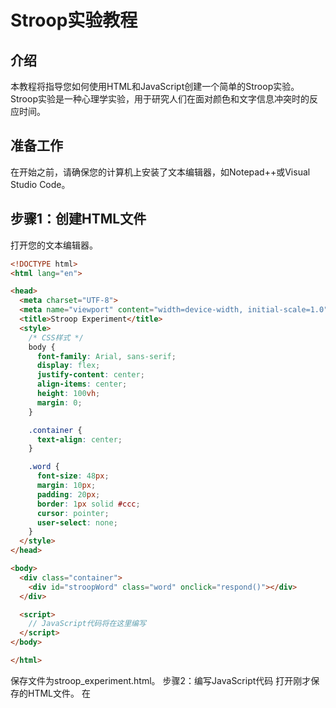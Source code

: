 # Stroop实验教程

## 介绍
本教程将指导您如何使用HTML和JavaScript创建一个简单的Stroop实验。Stroop实验是一种心理学实验，用于研究人们在面对颜色和文字信息冲突时的反应时间。

## 准备工作
在开始之前，请确保您的计算机上安装了文本编辑器，如Notepad++或Visual Studio Code。

## 步骤1：创建HTML文件
打开您的文本编辑器。
```html
<!DOCTYPE html>
<html lang="en">

<head>
  <meta charset="UTF-8">
  <meta name="viewport" content="width=device-width, initial-scale=1.0">
  <title>Stroop Experiment</title>
  <style>
    /* CSS样式 */
    body {
      font-family: Arial, sans-serif;
      display: flex;
      justify-content: center;
      align-items: center;
      height: 100vh;
      margin: 0;
    }

    .container {
      text-align: center;
    }

    .word {
      font-size: 48px;
      margin: 10px;
      padding: 20px;
      border: 1px solid #ccc;
      cursor: pointer;
      user-select: none;
    }
  </style>
</head>

<body>
  <div class="container">
    <div id="stroopWord" class="word" onclick="respond()"></div>
  </div>

  <script>
    // JavaScript代码将在这里编写
  </script>
</body>

</html>
```
保存文件为stroop_experiment.html。
步骤2：编写JavaScript代码
打开刚才保存的HTML文件。
在<script>标签内，复制并粘贴以下JavaScript代码。
```
const colors = ['red', 'green', 'blue', 'yellow'];
const words = ['red', 'green', 'blue', 'yellow'];
let correctResponses = 0;
let totalTrials = 0;

function getRandomColor() {
  return colors[Math.floor(Math.random() * colors.length)];
}

function getRandomWord(isConsistent) {
  let word;
  do {
    word = words[Math.floor(Math.random() * words.length)];
  } while (isConsistent && word !== colors.find(color => color === word));
  return word;
}

function generateStroopWord(isConsistent) {
  const color = getRandomColor();
  const word = getRandomWord(isConsistent);
  const wordElement = document.getElementById('stroopWord');
  wordElement.style.color = color;
  wordElement.textContent = word;
}

function respond() {
  const userResponse = prompt('Please enter the color of the word as described (e.g., red):').toLowerCase();
  const wordElement = document.getElementById('stroopWord');
  const actualWord = wordElement.textContent.toLowerCase();

  // 检查用户的回答是否与字体描述的颜色匹配
  const isCorrect = userResponse === actualWord;

  if (isCorrect) {
    correctResponses++;
    alert(`Correct! You've answered correctly ${correctResponses} times.`);
  } else {
    alert('Wrong, please try again!');
  }

  // 随机决定下一个试次是一致还是不一致
  const nextIsConsistent = Math.random() < 0.5;
  generateStroopWord(nextIsConsistent);
}

document.addEventListener('DOMContentLoaded', () => {
  const initialIsConsistent = Math.random() < 0.5;
  generateStroopWord(initialIsConsistent);
});
```
步骤3：测试实验
双击stroop_experiment.html文件，它将在您的默认网页浏览器中打开。
点击屏幕上的单词，当弹出提示框时，输入单词描述的颜色。
检查您的回答是否正确，并观察实验如何继续。

步骤4：理解代码
colors和words数组定义了实验中使用的颜色和单词。
getRandomColor和getRandomWord函数用于生成随机颜色和单词。
generateStroopWord函数用于在屏幕上显示Stroop单词。
respond函数处理用户的回答，并提供反馈。
页面加载完成后，第一个Stroop单词将自动生成。

结束语
恭喜您！您已经成功创建了一个简单的Stroop实验。这个实验可以帮助您了解基本的网页编程和心理学实验设计。如果您想进一步学习JsPsych或其他更高级的实验设计工具，请访问它们的官方网站获取更多信息。